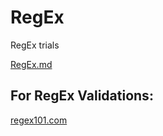 # RegEx
RegEx trials

[RegEx.md](RegEx.md)

## For RegEx Validations:
[regex101.com](https://regex101.com/)
